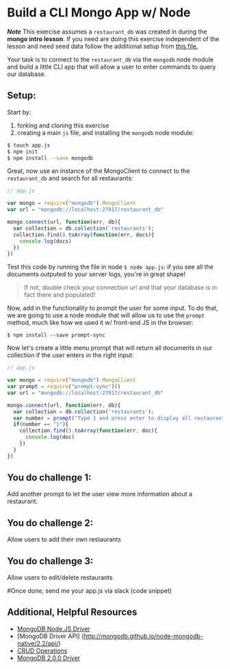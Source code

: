 # Build a CLI Mongo App w/ Node

_**Note**_ This exercise assumes a `restaurant_db` was created in during the **mongo intro lesson**.
If you need are doing this exercise independent of the lesson and need seed data follow the additional setup from [this file.](./seeds.md)

Your task is to connect to the `restaurant_db` via the `mongodb` node module and
build a little CLI app that will allow a user to enter commands to query our
database.

## Setup:

Start by:
1. forking and cloning this exercise
2. creating a main `js` file, and installing the `mongodb` node module:

```bash
$ touch app.js
$ npm init
$ npm install --save mongodb
```

Great, now use an instance of the MongoClient to connect to the `restaurant_db` and search for all restaurants:

```js
// app.js

var mongo = require("mongodb").MongoClient
var url = "mongodb://localhost:27017/restaurant_db"

mongo.connect(url, function(err, db){
  var collection = db.collection('restaurants');
  collection.find().toArray(function(err, docs){
    console.log(docs)
  })
})
```

Test this code by running the file in node `$ node app.js`: if you see all the documents outputed to your server logs, you're in great shape!
> If not, double check your connection url and that your database is in fact there and populated!

Now, add in the functionality to prompt the user for some input. To do that, we
are going to use a node module that will allow us to use the `prompt` method,
much like how we used it w/ front-end JS in the browser:

```
$ npm install --save prompt-sync
```

Now let's create a little menu prompt that will return all documents in our collection
if the user enters in the right input:

```js
// app.js

var mongo = require("mongodb").MongoClient
var prompt = require("prompt-sync")()
var url = "mongodb://localhost:27017/restaurant_db"

mongo.connect(url, function(err, db){
  var collection = db.collection('restaurants');
  var number = prompt("Type 1 and press enter to display all restaurants' names: ")
  if(number == "1"){
    collection.find().toArray(function(err, doc){
      console.log(doc)
    })
  }
})
```

## You do challenge 1:

Add another prompt to let the user view more information about a restaurant.

## You do challenge 2:

Allow users to add their own restaurants

## You do challenge 3:

Allow users to edit/delete restaurants


#Once done, send me your app.js via slack (code snippet)

## Additional, Helpful Resources

- [MongoDB Node.JS Driver](https://mongodb.github.io/node-mongodb-native/)
- [MongoDB Driver API] (http://mongodb.github.io/node-mongodb-native/2.2/api/)
- [CRUD Operations](http://mongodb.github.io/node-mongodb-native/2.2/tutorials/crud/)
- [MongoDB 2.0.0 Driver](http://mongodb.github.io/node-mongodb-native/2.0/tutorials/connecting/)


